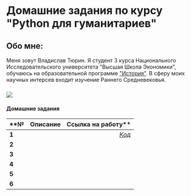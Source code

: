 # Домашние задания по курсу "Python для гуманитариев"
## Обо мне:
Меня зовут Владислав Тюрин. Я студент 3 курса Национального Исследовательского университета "Высшая Школа Экономики", обучаюсь на образовательной программе ["История"](https://www.hse.ru/ba/hist/). В сферу моих научных интерсев входит изучение Раннего Средневековья. 
###
![](https://storage-prtl-co.imgix.net/endor/organisations/1448/logos/1512576428_HSE_wizard_edit_for_website_4-18-2017.jpg)
#### Домашние задания
|**№|Описание|Ссылка на работу**|
|---|:---:|---:|
|**1**||[*Код*](https://github.com/vlad465230/python2018)|
|**2**||
|**3**||
|**4**||
|**5**||
|**6**||
